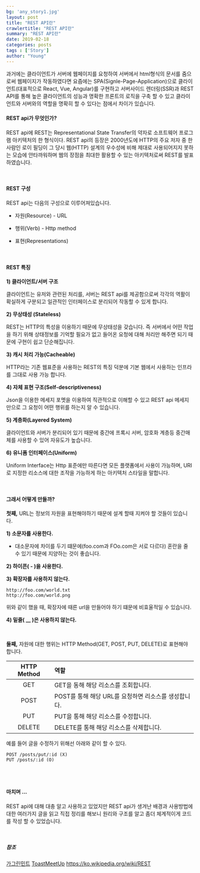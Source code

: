```yaml
---
bg: 'any_story1.jpg'
layout: post
title: "REST API란"
crawlertitle: "REST API란"
summary: "REST API란"
date: 2019-02-18
categories: posts
tags : ['Story']
author: "Young"
---
```


 과거에는 클라이언트가 서버에 웹페이지를 요청하여 서버에서 html형식의 문서를 줌으로써 웹페이지가 작동하였다면 요즘에는 SPA(Signle-Page-Application)으로 클라이언트(대표적으로 React, Vue, Angular)를 구현하고  서버사이드 렌더링(SSR)과 REST API를 통해 높은 클라이언트의 성능과 명확한 프론트의 로직을 구축 할 수 있고 클라이언트와 서버와의 역할을 명확히 할 수 있다는 점에서 차이가 있습니다.
<br/>

#### REST api가 무엇인가?

REST api에 REST는 Representational State Transfer의 약자로 소프트웨어 프로그램 아키텍처의 한 형식이다. REST api의 등장은 2000년도에 HTTP의 주요 저자 중 한 사람인 로이 필딩이 그 당시 웹(HTTP) 설계의 우수성에 비해 제대로 사용되어지지 못하는 모습에 안타까워하며 웹의 장점을 최대한 활용할 수 있는 아키텍처로써 REST를 발표하였습니다.

<br/>

#### REST 구성

REST api는 다음의 구성으로 이루어져있습니다.

- 자원(Resource) - URL

- 행위(Verb) - Http method

- 표현(Representations)

<br/>

#### REST 특징

**1) 클라이언트/서버 구조**

클라이언트는 유저와 관련된 처리를, 서버는 REST api를 제공함으로써 각각의 역활이 확실하게 구분되고 일관적인 인터페이스로 분리되어 작동할 수 있게 합니다.

**2) 무상태성 (Stateless)**

REST는 HTTP의 특성을 이용하기 때문에 무상태성을 갖습니다. 즉 서버에서 어떤 작업을 하기 위해 상태정보를 기억할 필요가 없고 들어온 요청에 대해 처리만 해주면 되기 때문에 구현이 쉽고 단순해집니다.

**3) 캐시 처리 가능(Cacheable)**

HTTP라는 기존 웹표준을 사용하는 REST의 특징 덕분에 기본 웹에서 사용하는 인프라를 그대로 사용 가능 합니다.

**4) 자체 표현 구조(Self-descriptiveness)**

Json을 이용한 메세지 포멧을 이용하여 직관적으로 이해할 수 있고 REST api 메세지만으로 그 요청이 어떤 행위를 하는지 알 수 있습니다.

**5) 계층화(Layered System)**

클라이언트와 서버가 분리되어 있기 때문에 중간에 프록시 서버, 암호화 계층등 중간매체를 사용할 수 있어 자유도가 높습니다.

**6) 유니폼 인터페이스(Uniform)**

Uniform Interface는 Http 표준에만 따른다면 모든 플랫폼에서 사용이 가능하며, URI로 지정한 리소스에 대한 조작을 가능하게 하는 아키텍처 스타일을 말합니다.

<br/>

#### 그래서 어떻게 만들까?

**첫째,** URL는 정보의 자원을 표현해야하기 때문에 설계 할때 지켜야 할 것들이 있습니다.

**1) 소문자를 사용한다.**

- 대소문자에 차이를 두기 떄문에(foo.com과 FOo.com은 서로 다르다) 혼란을 줄 수 있기 때문에 지양하는 것이 좋습니다.

**2) 하이픈( - )을 사용한다.**

**3) 확장자를 사용하지 않는다.**

```
http://foo.com/world.txt
http://foo.com/world.png
```

 위와 같이 했을 때, 확장자에 때른 url을 만들어야 하기 떄문에 비효울적일 수 있습니다.

**4) 밑줄( __ )은 사용하지 않는다.**

<br/>

**둘째,** 자원에 대한 행위는 HTTP Method(GET, POST, PUT, DELETE)로 표현해야 합니다.

| HTTP Method | 역할                                |
|:-----------:|:--------------------------------- |
| GET         | GET을 동해 해당 리소스를 조회합니다.            |
| POST        | POST를 통해 해당 URL를 요청하면 리소스를 생성합니다. |
| PUT         | PUT을 통해 해당 리소스를 수정합니다.            |
| DELETE      | DELETE를 통해 해당 리소스를 삭제합니다.         |

예를 들어 글을 수정하기 위해선 아래와 같이 할 수 있다.

```
POST /posts/put/:id (X)
PUT /posts/:id (O)
```

<br/>

<br/>

#### 마치며 ...

REST api에 대해 대충 알고 사용하고 있었지만 REST api가 생겨난 배경과 사용방법에 대한 여러가지 글을 읽고 직접 정리를 해보니 원리와 구조를 알고 좀더 체계적이게 코드를 작성 할 수 있었습니다.

<br/>

##### 참조

<a href="https://brainbackdoor.tistory.com/53">가그린민트</a> 
<a href="https://meetup.toast.com/posts/92">ToastMeetUp</a>
<a href="https://ko.wikipedia.org/wiki/REST">https://ko.wikipedia.org/wiki/REST</a>




